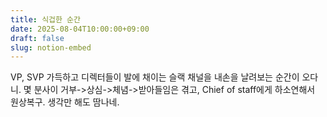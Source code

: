 ```yaml
---
title: 식겁한 순간
date: 2025-08-04T10:00:00+09:00
draft: false
slug: notion-embed
---
```


VP, SVP 가득하고 디렉터들이 발에 채이는 슬랙 채널을 내손을 날려보는 순간이 오다니.
몇 분사이 거부->상심->체념->받아들임은 겪고, Chief of staff에게 하소연해서 원상복구.
생각만 해도 땀나네.
